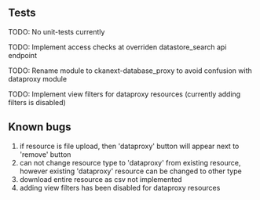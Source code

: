 Tests
-------
TODO: No unit-tests currently

TODO: Implement access checks at overriden datastore_search api endpoint

TODO: Rename module to ckanext-database_proxy to avoid confusion with dataproxy module

TODO: Implement view filters for dataproxy resources (currently adding filters is disabled)

Known bugs
-------
1. if resource is file upload, then 'dataproxy' button will appear next to 'remove' button
2. can not change resource type to 'dataproxy' from existing resource, however existing 'dataproxy' resource can be changed to other type
3. download entire resource as csv not implemented
4. adding view filters has been disabled for dataproxy resources
